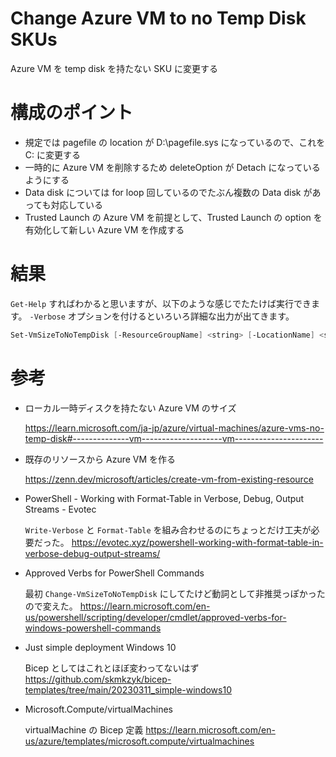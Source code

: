 # Change Azure VM to no Temp Disk SKUs

Azure VM を temp disk を持たない SKU に変更する

# 構成のポイント

- 規定では pagefile の location が D:\pagefile.sys になっているので、これを C: に変更する
- 一時的に Azure VM を削除するため deleteOption が Detach になっているようにする
- Data disk については for loop 回しているのでたぶん複数の Data disk があっても対応している
- Trusted Launch の Azure VM を前提として、Trusted Launch の option を有効化して新しい Azure VM を作成する

# 結果

`Get-Help` すればわかると思いますが、以下のような感じでたたけば実行できます。
`-Verbose` オプションを付けるといろいろ詳細な出力が出てきます。

```powershell
Set-VmSizeToNoTempDisk [-ResourceGroupName] <string> [-LocationName] <string> [-VMName] <string> [-VMSize] <string> [<CommonParameters>]
```

# 参考

- ローカル一時ディスクを持たない Azure VM のサイズ

  https://learn.microsoft.com/ja-jp/azure/virtual-machines/azure-vms-no-temp-disk#--------------vm--------------------vm----------------------

- 既存のリソースから Azure VM を作る

  https://zenn.dev/microsoft/articles/create-vm-from-existing-resource

- PowerShell - Working with Format-Table in Verbose, Debug, Output Streams - Evotec

  `Write-Verbose` と `Format-Table` を組み合わせるのにちょっとだけ工夫が必要だった。
  https://evotec.xyz/powershell-working-with-format-table-in-verbose-debug-output-streams/

- Approved Verbs for PowerShell Commands

  最初 `Change-VmSizeToNoTempDisk` にしてたけど動詞として非推奨っぽかったので変えた。
  https://learn.microsoft.com/en-us/powershell/scripting/developer/cmdlet/approved-verbs-for-windows-powershell-commands

- Just simple deployment Windows 10

  Bicep としてはこれとほぼ変わってないはず
  https://github.com/skmkzyk/bicep-templates/tree/main/20230311_simple-windows10

- Microsoft.Compute/virtualMachines

  virtualMachine の Bicep 定義
  https://learn.microsoft.com/en-us/azure/templates/microsoft.compute/virtualmachines
